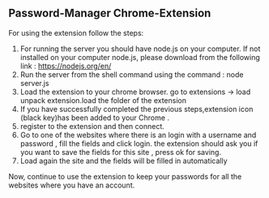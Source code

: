 ## Password-Manager Chrome-Extension ##
For using the extension follow the steps:

1. For running the server you should have node.js on your computer.
   If not installed on your computer node.js, please download from the following link : https://nodejs.org/en/
2. Run the server from the shell command using the command : node server.js
3. Load the extension to your chrome browser. go to extensions -> load unpack extension.load the folder of the extension 
4. If you have successfully completed the previous steps,extension icon (black key)has been added to your Chrome .
5. register to the extension and then connect.
6. Go to one of the websites where there is an login with a username and password , fill the fields and click login.
   the extension should ask you if you want to save the fields for this site , press ok for saving.
7. Load again the site and the fields will be filled in automatically

Now, continue to use the extension to keep your passwords for all the websites where you have an account.
